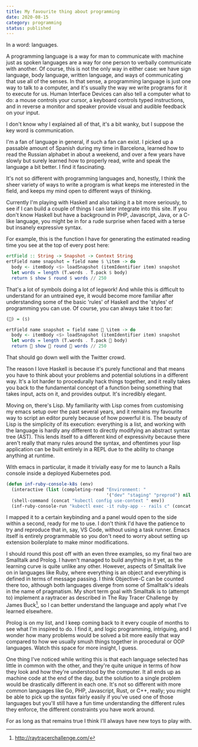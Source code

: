 ```yaml
---
title: My favourite thing about programming
date: 2020-08-15
category: programming
status: published
---
```


In a word: languages.

A programming language is a way for man to communicate with machine just as spoken languages are a way for one person to verbally communicate with another. Of course, this is not the only way in either case: we have sign language, body language, written language, and ways of communicating that use all of the senses. In that sense, a programming language is just one way to talk to a computer, and it's usually the way we write programs for it to execute for us. Human Interface Devices can also tell a computer what to do: a mouse controls your cursor, a keyboard controls typed instructions, and in reverse a monitor and speaker provide visual and audible feedback on your input.

I don't know why I explained all of that, it's a bit wanky, but I suppose the key word is communication.

I'm a fan of language in general, if such a fan can exist. I picked up a passable amount of Spanish during my time in Barcelona, learned how to read the Russian alphabet in about a weekend, and over a few years have slowly but surely learned how to properly read, write and speak the language a bit better. I find it fascinating.

It's not so different with programming languages and, honestly, I think the sheer variety of ways to write a program is what keeps me interested in the field, and keeps my mind open to different ways of thinking.

Currently I'm playing with Haskell and also taking it a bit more seriously, to see if I can build a couple of things I can later integrate into this site. If you don't know Haskell but have a background in PHP, Javascript, Java, or a C-like language, you might be in for a rude surprise when faced with a terse but insanely expressive syntax.

For example, this is the function I have for generating the estimated reading time you see at the top of every post here:

```haskell
ertField :: String -> Snapshot -> Context String
ertField name snapshot = field name $ \item -> do
  body <- itemBody <$> loadSnapshot (itemIdentifier item) snapshot
  let words = length (T.words . T.pack $ body)
  return $ show $ round $ words // 250
```

That's a lot of symbols doing a lot of legwork! And while this is difficult to understand for an untrained eye, it would become more familiar after understanding some of the basic 'rules' of Haskell and the 'styles' of programming you can use. Of course, you can always take it too far:

```haskell
(👏) = ($)

ertField name snapshot = field name 👏 \item -> do
  body <- itemBody <$> loadSnapshot (itemIdentifier item) snapshot
  let words = length (T.words . T.pack 👏 body)
  return 👏 show 👏 round 👏 words // 250
```

That should go down well with the Twitter crowd.

The reason I love Haskell is because it's purely functional and that means you have to think about your problems and potential solutions in a different way. It's a lot harder to procedurally hack things together, and it really takes you back to the fundamental concept of a function being something that takes input, acts on it, and provides output. It's incredibly elegant.

Moving on, there's Lisp. My familiarity with Lisp comes from customising my emacs setup over the past several years, and it remains my favourite way to script an editor purely because of how powerful it is. The beauty of Lisp is the simplicity of its execution: everything is a list, and working with the language is hardly any different to directly modifying an abstract syntax tree (AST). This lends itself to a different kind of expressivity because there aren't really that many rules around the syntax, and oftentimes your lisp application can be built entirely in a REPL due to the ability to change anything at runtime.

With emacs in particular, it made it trivially easy for me to launch a Rails console inside a deployed Kubernetes pod.

```lisp
(defun inf-ruby-console-k8s (env)
  (interactive (list (completing-read "Environment: "
                                      '("dev" "staging" "preprod") nil t)))
  (shell-command (concat "kubectl config use-context " env))
  (inf-ruby-console-run "kubectl exec -it ruby-app -- rails c" (concat "k8s-ruby-" env)))
```

I mapped it to a certain keybinding and a panel would open to the side within a second, ready for me to use. I don't think I'd have the patience to try and reproduce that in, say, VS Code, without using a task runner. Emacs itself is entirely programmable so you don't need to worry about setting up extension boilerplate to make minor modifications.

I should round this post off with an even three examples, so my final two are Smalltalk and Prolog. I haven't managed to build anything in it yet, as the learning curve is quite unlike any other. However, aspects of Smalltalk live on in languages like Ruby, where everything is an object and everything is defined in terms of message passing. I think Objective-C can be counted there too, although both languages diverge from some of Smalltalk's ideals in the name of pragmatism. My short term goal with Smalltalk is to (attempt to) implement a raytracer as described in The Ray Tracer Challenge by James Buck[^0], so I can better understand the language and apply what I've learned elsewhere. 

Prolog is on my list, and I keep coming back to it every couple of months to see what I'm inspired to do. I find it, and logic programming, intriguing, and I wonder how many problems would be solved a bit more easily that way compared to how we usually smush things together in procedural or OOP languages. Watch this space for more insight, I guess.

One thing I've noticed while writing this is that each language selected has little in common with the other, and they're quite unique in terms of how they look and how they're understood by the computer. It all ends up as machine code at the end of the day, but the solution to a single problem would be drastically different in each one. It's not so different with more common languages like Go, PHP, Javascript, Rust, or C++, really; you might be able to pick up the syntax fairly easily if you've used one of those languages but you'll still have a fun time understanding the different rules they enforce, the different constraints you have work around.

For as long as that remains true I think I'll always have new toys to play with.

[^0]: <http://raytracerchallenge.com/>